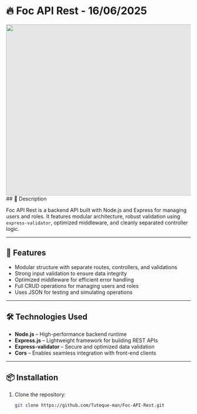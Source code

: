 # 🔥 Foc API Rest - 16/06/2025
<img style="display: block;-webkit-user-select: none;margin: auto;cursor: zoom-out;background-color: hsl(0, 0%, 90%);transition: background-color 300ms;" src="file:///C:/Users/user/Downloads/a.JPG" width="645" height="465">
## 📘 Description

Foc API Rest is a backend API built with Node.js and Express for managing users and roles. It features modular architecture, robust validation using `express-validator`, optimized middleware, and cleanly separated controller logic.

---

## 🚀 Features

- Modular structure with separate routes, controllers, and validations  
- Strong input validation to ensure data integrity  
- Optimized middleware for efficient error handling  
- Full CRUD operations for managing users and roles  
- Uses JSON for testing and simulating operations

---

## 🛠️ Technologies Used

- **Node.js** – High-performance backend runtime  
- **Express.js** – Lightweight framework for building REST APIs  
- **Express-validator** – Secure and optimized data validation  
- **Cors** – Enables seamless integration with front-end clients

---

## 📦 Installation

1. Clone the repository:
   ```bash
   git clone https://github.com/Tuteque-man/Foc-API-Rest.git
